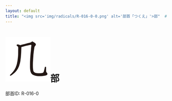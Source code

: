 ```yaml
---
layout: default
title: "<img src='img/radicals/R-016-0-0.png' alt='部首「つくえ」'>部"  # glyphをタイトルに使用
---
```


# <img src='img/radicals/R-016-0-0.png' alt='部首「つくえ」'>部
部首ID: R-016-0
